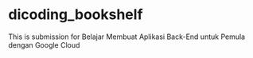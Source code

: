 # dicoding_bookshelf
This is submission for Belajar Membuat Aplikasi Back-End untuk Pemula dengan Google Cloud
